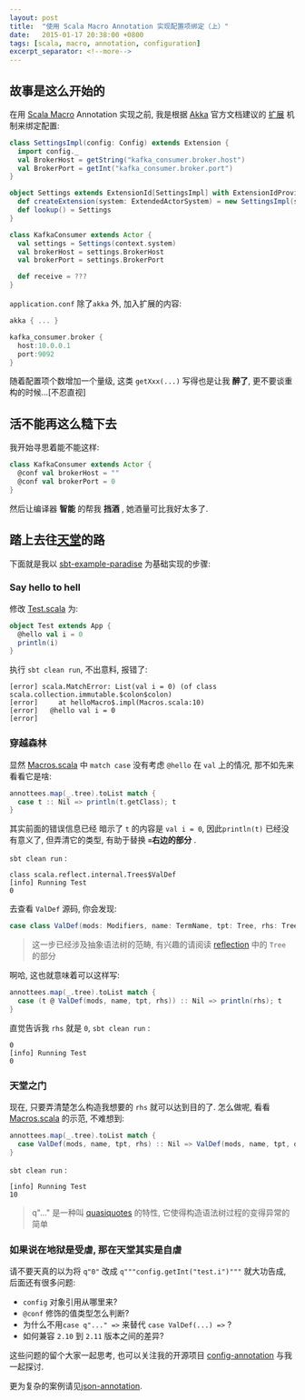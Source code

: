 ```yaml
---
layout: post
title:  "使用 Scala Macro Annotation 实现配置项绑定（上）"
date:   2015-01-17 20:38:00 +0800
tags: [scala, macro, annotation, configuration]
excerpt_separator: <!--more-->
---
```



## 故事是这么开始的

在用 [Scala Macro][scmcr] Annotation 实现之前, 我是根据 [Akka][akka] 官方文档建议的 [扩展][extension] 机制来绑定配置:

[extension]: http://doc.akka.io/docs/akka/2.3.8/java/extending-akka.html

```scala
class SettingsImpl(config: Config) extends Extension {
  import config._
  val BrokerHost = getString("kafka_consumer.broker.host")
  val BrokerPort = getInt("kafka_consumer.broker.port")
}

object Settings extends ExtensionId[SettingsImpl] with ExtensionIdProvider {
  def createExtension(system: ExtendedActorSystem) = new SettingsImpl(system.settings.config)
  def lookup() = Settings
}

class KafkaConsumer extends Actor {
  val settings = Settings(context.system)  
  val brokerHost = settings.BrokerHost
  val brokerPort = settings.BrokerPort

  def receive = ???
}
```
`application.conf` 除了`akka` 外, 加入扩展的内容:

```scala
akka { ... }

kafka_consumer.broker {
  host:10.0.0.1
  port:9092
}
```
<!--more-->

随着配置项个数增加一个量级, 这类 `getXxx(...)` 写得也是让我 **醉了**, 更不要谈重构的时候...[不忍直视]

## 活不能再这么糙下去

我开始寻思着能不能这样:

```scala
class KafkaConsumer extends Actor {
  @conf val brokerHost = ""
  @conf val brokerPort = 0
}
```

然后让编译器 **智能** 的帮我 **挡酒** , 她酒量可比我好太多了.

## 踏上去往[天堂][paradise]的路

下面就是我以 [sbt-example-paradise][paradise] 为基础实现的步骤:

### Say hello to hell

修改 [Test.scala][test] 为:

[test]: https://github.com/scalamacros/sbt-example-paradise/blob/master/core/src/main/scala/Test.scala

```scala
object Test extends App {
  @hello val i = 0
  println(i)
}
```

执行 `sbt clean run`, 不出意料, 报错了:

```shell
[error] scala.MatchError: List(val i = 0) (of class scala.collection.immutable.$colon$colon)
[error] 	at helloMacro$.impl(Macros.scala:10)
[error]   @hello val i = 0
[error]
```

### 穿越森林

显然 [Macros.scala][macros] 中 `match case` 没有考虑 `@hello` 在 `val` 上的情况,  那不如先来看看它是啥:

```scala
annottees.map(_.tree).toList match {
  case t :: Nil => println(t.getClass); t
}
```

其实前面的错误信息已经 暗示了 `t`  的内容是 `val i = 0`, 因此`println(t)` 已经没有意义了, 但弄清它的类型, 有助于替换 **`=`右边的部分** .

`sbt clean run` :

```shell
class scala.reflect.internal.Trees$ValDef
[info] Running Test
0
```

去查看 `ValDef` 源码, 你会发现:

```scala
case class ValDef(mods: Modifiers, name: TermName, tpt: Tree, rhs: Tree) ...
```
> 这一步已经涉及抽象语法树的范畴, 有兴趣的请阅读 [reflection](http://http://docs.scala-lang.org/overviews/reflection/symbols-trees-types.html) 中的 `Tree` 的部分

啊哈, 这也就意味着可以这样写:

```scala
annottees.map(_.tree).toList match {
  case (t @ ValDef(mods, name, tpt, rhs)) :: Nil => println(rhs); t
}
```

直觉告诉我 `rhs` 就是 `0`, `sbt clean run` :

```shell
0
[info] Running Test
0
```

### 天堂之门

现在, 只要弄清楚怎么构造我想要的 `rhs` 就可以达到目的了. 怎么做呢, 看看 [Macros.scala][macros] 的示范, 不难想到:

```scala
annottees.map(_.tree).toList match {
  case ValDef(mods, name, tpt, rhs) :: Nil => ValDef(mods, name, tpt, q"10")
}
```
`sbt clean run` :

```shell
[info] Running Test
10
```

> q"..." 是一种叫 [quasiquotes](http://docs.scala-lang.org/overviews/quasiquotes/setup.html) 的特性, 它使得构造语法树过程的变得异常的简单

### 如果说在地狱是受虐, 那在天堂其实是自虐

请不要天真的以为将 `q"0"` 改成 `q"""config.getInt("test.i")"""` 就大功告成, 后面还有很多问题:

- `config` 对象引用从哪里来?
- `@conf` 修饰的值类型怎么判断?
- 为什么不用`case q"..." =>` 来替代 `case ValDef(...) =>` ?
- 如何兼容 `2.10` 到 `2.11` 版本之间的差异?

这些问题的留个大家一起思考,  也可以关注我的开源项目 [config-annotation][conf-anno] 与我一起探讨.

更为复杂的案例请见[json-annotation][kifi].

[macros]: https://github.com/scalamacros/sbt-example-paradise/blob/master/macros/src/main/scala/Macros.scala
[paradise]: https://github.com/scalamacros/sbt-example-paradise
[kifi]: http://eng.kifi.com/scala-macro-annotations-real-world-example/
[scmcr]: http://docs.scala-lang.org/overviews/macros/overview.html
[akka]: http://akka.io
[ts]: http://typesafe.com
[conf]: https://github.com/typesafehub/config
[conf-anno]: https://github.com/wacai/config-annotation/tree/v0.1.1
